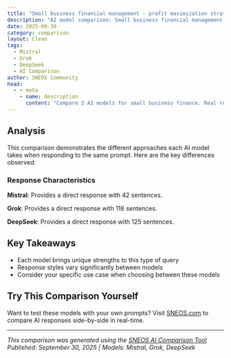 ```yaml
---
title: "Small business financial management - profit maximization strategies"
description: "AI model comparison: Small business financial management - profit maximization strategies..."
date: 2025-09-30
category: comparison
layout: Clean
tags:
  - Mistral
  - Grok
  - DeepSeek
  - AI Comparison
author: SNEOS Community
head:
  - - meta
    - name: description
      content: "Compare 3 AI models for small business finance. Real responses from Mistral, Grok, DeepSeek with detailed analysis."
---
```


<ChatComparison
  title="Small business financial management - profit maximization strategies"
  prompt="Small business financial management - profit maximization strategies"
  :responses='{"Mistral": "Effective financial management is crucial for small businesses aiming to maximize profits. Here are some strategies to help you achieve this:\n\n1. **Understand Your Costs:**\n - **Fixed Costs:** These include rent, salaries, insurance, etc.\n - **Variable Costs:** These depend on production or sales volume, such as raw materials and packaging.\n - **Break-Even Point:** Know when your total revenue equals your total cost.\n\n2. **Set Clear Financial Goals:**\n - Establish specific, measurable, achievable, relevant, and time-bound (SMART) financial goals.\n - Monitor these goals regularly to stay on track.\n\n3. **Budgeting and Forecasting:**\n - Create a detailed budget to allocate resources effectively.\n - Forecast future sales and expenses to anticipate cash flow needs.\n\n4. **Improve Revenue:**\n - **Increase Sales:** Attract new customers, retain existing ones, and encourage repeat business.\n - **Diversify Revenue Streams:** Explore new products, services, or markets.\n - **Pricing Strategy:** Price your products or services appropriately to maximize profits.\n\n5. **Control Expenses:**\n - **Reduce Variable Costs:** Negotiate better terms with suppliers, improve operational efficiency, and minimize waste.\n - **Review Fixed Costs:** Consider downsizing office space, negotiating lower rent, or reducing administrative costs.\n - **Outsource Non-Core Functions:** Outsourcing can save costs and allow you to focus on your core business.\n\n6. **Inventory Management:**\n - Maintain optimal inventory levels to avoid tying up too much capital in stock.\n - Implement a just-in-time (JIT) inventory system to improve efficiency and reduce waste.\n\n7. **Cash Flow Management:**\n - Monitor and project your cash flow to ensure you always have sufficient funds to meet your obligations.\n - Encourage prompt payment from customers and negotiate favorable payment terms with suppliers.\n\n8. **Debt Management:**\n - Use debt strategically to finance growth, but avoid taking on too much debt.\n - Prioritize paying off high-interest debts first.\n\n9. **Tax Planning:**\n - Take advantage of tax deductions, credits, and incentives.\n - Consult with a tax professional to ensure you\u0027re minimizing your tax liability.\n\n10. **Regularly Review and Analyze Financial Statements:**\n - Income Statement: Shows your revenues, expenses, and profits.\n - Balance Sheet: Provides a snapshot of your business\u0027s financial health.\n - Cash Flow Statement: Tracks the flow of cash in and out of your business.\n\n11. **Invest in Technology:**\n - Automate processes to improve efficiency and reduce errors.\n - Use accounting software to track and manage your finances.\n\n12. **Continuous Learning and Adaptation:**\n - Stay informed about industry trends and best practices.\n - Be open to adapting your strategies based on changes in the market or your business.\n\nBy implementing these strategies, you\u0027ll be well on your way to maximizing your small business\u0027s profits.", "Grok": "Profit maximization is a key goal for small businesses, as it ensures sustainability, growth, and competitiveness. Effective financial management is the foundation for achieving this goal. Below are some practical profit maximization strategies tailored for small businesses, focusing on revenue growth, cost control, and operational efficiency.\n\n---\n\n### 1. Revenue Growth Strategies\nIncreasing income is a direct way to boost profits. Focus on strategies to attract more customers, increase sales, and diversify income streams.\n\n- **Understand Your Market and Customers**:\n - Conduct market research to identify customer needs, preferences, and trends.\n - Segment your customer base and tailor products/services to specific groups.\n - Use customer feedback to improve offerings and build loyalty.\n\n- **Optimize Pricing Strategies**:\n - Analyze competitors\u2019 pricing to ensure your prices are competitive yet profitable.\n - Implement dynamic pricing or value-based pricing (charging based on perceived value rather than cost).\n - Avoid frequent discounts that erode profit margins; instead, offer bundled deals or loyalty programs.\n\n- **Expand Sales Channels**:\n - Leverage online platforms (e-commerce, social media, marketplaces like Amazon or Etsy) to reach a broader audience.\n - Partner with local businesses or distributors to increase market reach.\n - Explore new markets or demographics to diversify your customer base.\n\n- **Upsell and Cross-Sell**:\n - Train staff to suggest complementary products or upgrades to customers.\n - Use email marketing or point-of-sale prompts to recommend additional purchases.\n\n- **Diversify Revenue Streams**:\n - Introduce new products or services that align with your core business.\n - Explore subscription models, memberships, or recurring revenue opportunities.\n - Offer seasonal or limited-time promotions to create urgency and boost sales.\n\n---\n\n### 2. Cost Control and Expense Management\nReducing unnecessary expenses without compromising quality is essential for profit maximization.\n\n- **Track and Analyze Expenses**:\n - Use accounting software (e.g., QuickBooks, Xero) to monitor cash flow and categorize expenses.\n - Identify high-cost areas and evaluate if they are necessary or can be reduced.\n - Review monthly financial statements to spot trends or anomalies.\n\n- **Negotiate with Suppliers**:\n - Build strong relationships with vendors to negotiate better prices or bulk discounts.\n - Compare supplier quotes regularly to ensure you\u2019re getting the best deal.\n - Consider long-term contracts for stable pricing if it benefits your cash flow.\n\n- **Minimize Overhead Costs**:\n - Switch to energy-efficient equipment or practices to reduce utility bills.\n - Embrace remote work or hybrid models to save on office space and related expenses.\n - Outsource non-core activities (e.g., accounting, IT support) if it\u2019s more cost-effective than hiring in-house.\n\n- **Control Inventory Costs**:\n - Use just-in-time (JIT) inventory management to avoid overstocking and reduce storage costs.\n - Track slow-moving inventory and offer discounts to clear it out.\n - Implement inventory tracking systems to prevent theft or loss.\n\n- **Reduce Waste and Inefficiencies**:\n - Streamline processes to eliminate redundant steps or tasks.\n - Train employees to handle resources efficiently and minimize errors.\n - Recycle or repurpose materials where possible to cut costs.\n\n---\n\n### 3. Operational Efficiency\nImproving how your business operates can significantly impact profitability by saving time, reducing costs, and increasing output.\n\n- **Automate Processes**:\n - Invest in affordable technology to automate repetitive tasks (e.g., invoicing, payroll, customer service chatbots).\n - Use Customer Relationship Management (CRM) tools to streamline sales and marketing efforts.\n - Automate social media posting or email campaigns to save time on marketing.\n\n- **Improve Productivity**:\n - Provide training and tools to help employees work more effectively.\n - Set clear goals and performance metrics to keep staff focused.\n - Delegate tasks appropriately to avoid overloading key team members.\n\n- **Focus on High-Margin Products/Services**:\n - Identify which products or services generate the highest profit margins.\n - Allocate more resources (marketing, inventory) to high-margin items and phase out low-performing ones.\n - Analyze sales data to understand which offerings are most profitable.\n\n- **Streamline Supply Chain**:\n - Work with local suppliers to reduce shipping times and costs.\n - Optimize delivery routes or schedules to save on transportation expenses.\n - Build contingency plans to avoid disruptions in the supply chain.\n\n---\n\n### 4. Financial Planning and Analysis\nStrategic financial management helps small businesses make informed decisions to maximize profits.\n\n- **Set Clear Financial Goals**:\n - Define realistic short-term and long-term profit targets.\n - Break down goals into actionable steps (e.g., increasing sales by 10% in six months).\n - Regularly review progress and adjust strategies as needed.\n\n- **Create and Follow a Budget**:\n - Develop a detailed budget that accounts for fixed and variable costs.\n - Allocate funds for growth initiatives (e.g., marketing campaigns, new equipment).\n - Stick to the budget and avoid impulsive spending.\n\n- **Monitor Key Performance Indicators (KPIs)**:\n - Track metrics like gross profit margin, net profit margin, and return on investment (ROI).\n - Measure customer acquisition cost (CAC) and lifetime value (CLV) to ensure marketing efforts are profitable.\n - Use KPIs to identify areas for improvement and make data-driven decisions.\n\n- **Manage Cash Flow**:\n - Ensure you have enough liquidity to cover operational expenses during slow periods.\n - Offer incentives for early customer payments to improve cash inflow.\n - Delay non-essential purchases or negotiate payment terms with vendors to manage outflows.\n\n- **Reinvest Profits Wisely**:\n - Reinvest a portion of profits into growth areas like marketing, product development, or technology.\n - Avoid overextending financially by balancing reinvestment with building reserves.\n - Consider debt financing only for high-ROI projects with clear payback timelines.\n\n---\n\n### 5. Marketing and Customer Retention\nMarketing efficiently and retaining customers are cost-effective ways to boost profits since acquiring new customers is often more expensive than retaining existing ones.\n\n- **Focus on Cost-Effective Marketing**:\n - Use social media and content marketing (blogs, videos) to promote your business at low cost.\n - Leverage word-of-mouth marketing by encouraging satisfied customers to leave reviews or refer others.\n - Collaborate with influencers or other small businesses for affordable exposure.\n\n- **Build Customer Loyalty**:\n - Implement loyalty programs or reward systems to encourage repeat purchases.\n - Provide excellent customer service to create a positive experience.\n - Engage customers through personalized emails or offers based on their purchase history.\n\n- **Analyze Marketing ROI**:\n - Track the performance of marketing campaigns to see which channels yield the best results.\n - Cut spending on low-performing campaigns and reinvest in high-impact ones.\n - Use free or low-cost analytics tools (e.g., Google Analytics) to measure website traffic and conversions.\n\n---\n\n### 6. Tax Optimization and Legal Considerations\nMaximizing profits also involves minimizing tax liabilities and staying compliant with regulations.\n\n- **Work with a Tax Professional**:\n - Hire an accountant or tax advisor to identify deductions, credits, and incentives available to small businesses.\n - Stay updated on tax laws to avoid penalties and take advantage of savings opportunities.\n - Keep accurate financial records to simplify tax filing and audits.\n\n- **Choose the Right Business Structure**:\n - Evaluate whether your current business structure (sole proprietorship, LLC, corporation) is the most tax-efficient.\n - Consult a professional to determine if restructuring could lower tax liabilities or provide other benefits.\n\n- **Plan for Tax Obligations**:\n - Set aside a portion of income regularly to cover quarterly or annual tax payments.\n - Avoid last-minute financial stress by maintaining a dedicated tax savings account.\n\n---\n\n### 7. Risk Management\nProtecting your business from potential financial losses ensures long-term profitability.\n\n- **Get Adequate Insurance**:\n - Invest in insurance coverage (e.g., property, liability, business interruption) to protect against unexpected events.\n - Review policies annually to ensure they meet your current needs.\n\n- **Diversify Income Sources**:\n - Avoid over-reliance on a single product, customer, or market to reduce financial risk.\n - Build an emergency fund to cover unexpected expenses or revenue dips.\n\n- **Monitor Economic and Industry Trends**:\n - Stay informed about economic changes that could impact your business (e.g., inflation, supply chain issues).\n - Adapt quickly to industry shifts by pivoting products, services, or strategies.\n\n---\n\n### Conclusion\nProfit maximization for a small business requires a balanced approach that combines increasing revenue, controlling costs, and optimizing operations. Start by analyzing your current financial situation to identify strengths and weaknesses, then implement the strategies above incrementally. Regularly revisit your financial goals and adjust your tactics based on performance data and market conditions.\n\nIf you\u2019re new to financial management, consider investing in affordable tools or hiring a part-time financial advisor to help you navigate complex decisions. With consistent effort and strategic planning, your small business can achieve sustainable profitability and long-term growth. Let me know if you\u0027d like specific tools, templates, or deeper insights into any of these areas!", "DeepSeek": "Of course. This is an excellent and crucial topic for any small business owner. Profit maximization isn\u0027t just about increasing sales; it\u0027s a holistic approach to managing your finances to ensure the revenue you generate translates into the highest possible profit.\n\nHere is a comprehensive guide to small business financial management with a focus on profit maximization strategies, broken down into actionable areas.\n\n### The Core Principle: Profit = Revenue - Costs\n\nMaximizing profit means you must work on both sides of this equation:\n1. **Strategically Increase Revenue.**\n2. **Systematically Reduce Costs.**\n\nIgnoring one for the other is a common mistake. A price increase (revenue) can be wiped out by inefficiencies (costs), and drastic cost-cutting can hamper your ability to grow.\n\n---\n\n### Part 1: Strategic Revenue Enhancement\n\nThe goal here is not just to get *more* sales, but to get *more profitable* sales.\n\n#### 1. Pricing Power \u0026 Strategy\n* **Value-Based Pricing:** Stop pricing based only on \u0022cost-plus.\u0022 Price based on the perceived value to your customer. What problem are you solving? How much is that solution worth? (e.g., a consultant saving a client $50,000 can charge far more than one just billing by the hour).\n* **Tiered Pricing:** Offer \u0022Good, Better, Best\u0022 packages. This captures different customer segments and often upsells customers to a higher-margin tier. (e.g., Basic, Pro, and Enterprise software plans).\n* **Strategic Price Increases:** Regularly review your prices. A 5% price increase can often be absorbed by the market with minimal loss of volume but has a massive impact on profitability, especially if your costs haven\u0027t risen as much.\n* **Bundle Products/Services:** Combine lower-margin items with high-margin ones to increase the average transaction value.\n\n#### 2. Customer Lifetime Value (CLV)\nIt\u0027s cheaper to keep a customer than to acquire a new one. Focus on maximizing the value of each customer over time.\n* **Upselling \u0026 Cross-Selling:** \u0022Would you like fries with that?\u0022 Recommend complementary products or a premium version.\n* **Loyalty \u0026 Retention Programs:** Reward repeat customers. A simple punch card or a members-only discount encourages return business.\n* **Subscription/Recurring Revenue Models:** If applicable, shift to a subscription model. It creates predictable, stable revenue and increases CLV. (e.g., a monthly maintenance contract for a service business).\n\n#### 3. Sales \u0026 Marketing Efficiency\n* **Focus on High-Margin Products/Services:** Analyze which items have the best profit margins and direct your marketing efforts there.\n* **Improve Conversion Rates:** A 1% increase in your website\u0027s conversion rate can lead to a double-digit percentage increase in revenue. Use clear calls-to-action, simplify the checkout process, and use testimonials.\n* **Target the Right Customers:** Not all customers are equally profitable. Identify your ideal customer profile (who buys high-margin items, pays on time, and is low-maintenance) and focus your marketing budget on attracting them.\n\n---\n\n### Part 2: Systematic Cost Control \u0026 Reduction\n\nReducing costs directly increases profit, dollar for dollar. Be strategic\u2014don\u0027t cut costs that harm quality or your ability to operate.\n\n#### 1. Master Your Financial Statements\nYou cannot manage what you don\u0027t measure.\n* **Profit \u0026 Loss (P\u0026L) Statement:** Review this monthly. Understand your **Gross Profit** (Revenue - Cost of Goods Sold) and your **Net Profit** (what\u0027s left after all expenses).\n* **Key Metrics to Track:**\n * **Gross Profit Margin:** (Gross Profit / Revenue) x 100. Shows how efficiently you produce your good/service.\n * **Net Profit Margin:** (Net Profit / Revenue) x 100. Your overall profitability.\n * **Operating Expense Ratio:** (Operating Expenses / Revenue) x 100. Are your overheads creeping up?\n\n#### 2. Manage Inventory Efficiently\nInventory ties up cash and incurs costs (storage, insurance, risk of obsolescence).\n* **Just-in-Time (JIT) Inventory:** Order inventory to arrive just as you need it, reducing storage costs.\n* **Identify Slow-Moving Stock:** Use an \u0022ABC Analysis.\u0022 \u0027A\u0027 items are high-value, \u0027C\u0027 items are low-value. Don\u0027t tie up money in \u0027C\u0027 items. Discount or bundle slow-movers to clear them out.\n\n#### 3. Optimize Operating Expenses (Overhead)\nScrutinize every recurring expense.\n* **Negotiate with Suppliers:** Regularly ask for better prices, especially as your order volume grows. Can you get a discount for early payment?\n* **Go Green:** Reduce energy costs with LED lighting, programmable thermostats, and energy-efficient equipment.\n* **Embrace Technology:** Use software to automate tasks (accounting, invoicing, marketing). It\u0027s often cheaper than manual labor and reduces errors.\n* **Review Subscriptions:** Audit all software and service subscriptions monthly. Cancel what you don\u0027t use.\n\n#### 4. Labor Cost Optimization\nLabor is often the biggest expense.\n* **Right-Sizing Staff:** Use a mix of full-time, part-time, and freelance help to match demand fluctuations. Avoid overstaffing during slow periods.\n* **Improve Productivity:** Invest in training and better tools. A more efficient employee is a more profitable one.\n* **Outsource Non-Core Functions:** Consider outsourcing tasks like bookkeeping, digital marketing, or IT support instead of hiring a full-time employee. This converts a fixed cost into a variable one.\n\n---\n\n### Part 3: Foundational Financial Management\n\nThese are the non-negotiable systems that make all the above strategies possible.\n\n#### 1. Cash Flow Management\n**Profit is an opinion, cash is a fact.** You can be profitable and go bankrupt due to poor cash flow.\n* **Invoice Immediately \u0026 Accurately:** The sooner you invoice, the sooner you get paid.\n* **Encourage Faster Payments:** Offer a small discount (e.g., 2% net 10) for early payment. Use online payment links to make it easy.\n* **Manage Payables Strategically:** Pay bills on time, but not early. Hold onto your cash as long as possible without incurring late fees or damaging relationships.\n* **Maintain a Cash Reserve:** Aim for 3-6 months of operating expenses in a business savings account to weather slow periods.\n\n#### 2. Strategic Use of Debt \u0026 Financing\nDebt isn\u0027t inherently bad; it\u0027s a tool.\n* **Good Debt:** Used to purchase assets that will generate more revenue/profit than the cost of the debt (e.g., a new machine that increases production speed).\n* **Bad Debt:** Used to cover ongoing operating losses. This is a warning sign that your business model needs fixing.\n\n#### 3. Regular Financial Analysis \u0026 Forecasting\n* **Create a Budget:** Plan your expected revenue and expenses for the year. Compare your actual results to the budget monthly to spot variances.\n* **Forecast:** Look ahead. Based on current trends, what will your cash position be in 3 months? 6 months? This helps you make proactive decisions instead of reactive ones.\n\n### Actionable Checklist to Start Today:\n\n1. **Analyze Your Top 3 Products/Services:** Calculate the gross profit margin for each. Which is the most profitable?\n2. **Review Your Pricing:** Have you raised prices in the last 12 months? Could you implement a tiered structure?\n3. **Run an \u0022Expense Audit\u0022:** Go through last month\u0027s bank statement and challenge every single cost. Ask \u0022Is this essential? Can I get it for less?\u0022\n4. **Check Your Inventory:** What\u0027s gathering dust? Create a plan to clear it.\n5. **Improve Your Invoicing:** Send your next invoice the same day the work is completed or the product is delivered.\n6. **Update Your Cash Flow Forecast:** Project your cash balance for the next 90 days.\n\nBy treating your business\u0027s finances with this level of strategic attention, you shift from simply *making sales* to deliberately *building a profitable and sustainable enterprise*."}' 
  published-date="13:11"
/>

## Analysis

This comparison demonstrates the different approaches each AI model takes when responding to the same prompt. Here are the key differences observed:

### Response Characteristics

**Mistral**: Provides a direct response with 42 sentences. 

**Grok**: Provides a direct response with 118 sentences. 

**DeepSeek**: Provides a direct response with 125 sentences. 

## Key Takeaways

- Each model brings unique strengths to this type of query
- Response styles vary significantly between models
- Consider your specific use case when choosing between these models

## Try This Comparison Yourself

Want to test these models with your own prompts? Visit [SNEOS.com](https://sneos.com) to compare AI responses side-by-side in real-time.

---

*This comparison was generated using the [SNEOS AI Comparison Tool](https://sneos.com)*
*Published: September 30, 2025 | Models: Mistral, Grok, DeepSeek*
